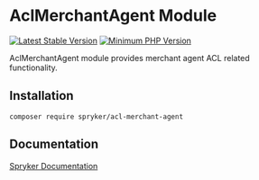 # AclMerchantAgent Module
[![Latest Stable Version](https://poser.pugx.org/spryker/acl-merchant-agent/v/stable.svg)](https://packagist.org/packages/spryker/acl-merchant-agent)
[![Minimum PHP Version](https://img.shields.io/badge/php-%3E%3D%208.1-8892BF.svg)](https://php.net/)

AclMerchantAgent module provides merchant agent ACL related functionality.

## Installation

```
composer require spryker/acl-merchant-agent
```

## Documentation

[Spryker Documentation](https://docs.spryker.com)
